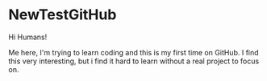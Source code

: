 # NewTestGitHub

Hi Humans!

Me here, I'm trying to learn coding and this is my first time on GitHub.
I find this very interesting, but i find it hard to learn without a real project to focus on.
